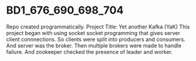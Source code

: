 # BD1_676_690_698_704
Repo created programmatically. Project Title: Yet another Kafka (YaK)
This project began with using socket socket programming that gives server client connnections.
So clients were split into producers and consumers.
And server was the broker.
Then multiple brokers were made to handle failure.
And zookeeper checked the presence of leader and worker.

